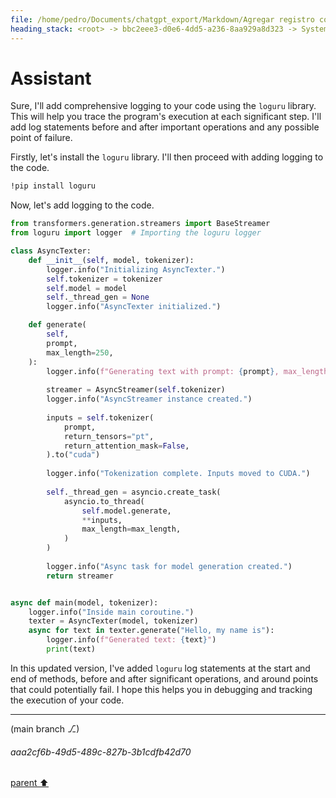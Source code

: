 ```yaml
---
file: /home/pedro/Documents/chatgpt_export/Markdown/Agregar registro con loguru.md
heading_stack: <root> -> bbc2eee3-d0e6-4dd5-a236-8aa929a8d323 -> System -> ce7fde3a-941f-4b7f-ac86-97a263e435dc -> System -> aaa26063-605a-4e6d-929e-590ee6e356d6 -> User -> f4b54abd-ea04-45dc-9235-d973f24c1a64 -> Assistant
---
```

# Assistant

Sure, I'll add comprehensive logging to your code using the `loguru` library. This will help you trace the program's execution at each significant step. I'll add log statements before and after important operations and any possible point of failure.

Firstly, let's install the `loguru` library. I'll then proceed with adding logging to the code.

```bash
!pip install loguru
```

Now, let's add logging to the code.

```python
from transformers.generation.streamers import BaseStreamer
from loguru import logger  # Importing the loguru logger

class AsyncTexter:
    def __init__(self, model, tokenizer):
        logger.info("Initializing AsyncTexter.")
        self.tokenizer = tokenizer
        self.model = model
        self._thread_gen = None
        logger.info("AsyncTexter initialized.")

    def generate(
        self,
        prompt,
        max_length=250,
    ):
        logger.info(f"Generating text with prompt: {prompt}, max_length: {max_length}")
        
        streamer = AsyncStreamer(self.tokenizer)
        logger.info("AsyncStreamer instance created.")
        
        inputs = self.tokenizer(
            prompt,
            return_tensors="pt",
            return_attention_mask=False,
        ).to("cuda")
        
        logger.info("Tokenization complete. Inputs moved to CUDA.")
        
        self._thread_gen = asyncio.create_task(
            asyncio.to_thread(
                self.model.generate,
                **inputs,
                max_length=max_length,
            )
        )
        
        logger.info("Async task for model generation created.")
        return streamer


async def main(model, tokenizer):
    logger.info("Inside main coroutine.")
    texter = AsyncTexter(model, tokenizer)
    async for text in texter.generate("Hello, my name is"):
        logger.info(f"Generated text: {text}")
        print(text)
```

In this updated version, I've added `loguru` log statements at the start and end of methods, before and after significant operations, and around points that could potentially fail. I hope this helps you in debugging and tracking the execution of your code.

---

(main branch ⎇)
###### aaa2cf6b-49d5-489c-827b-3b1cdfb42d70
[parent ⬆️](#ce7fde3a-941f-4b7f-ac86-97a263e435dc)
